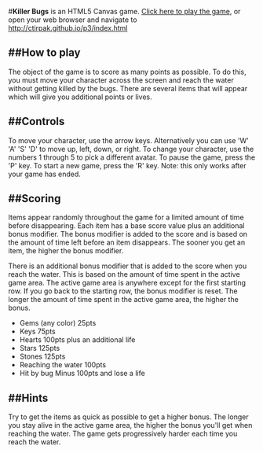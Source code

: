#**Killer Bugs**
is an HTML5 Canvas game. [Click here to play the game](http://ctirpak.github.io/p3/index.html), or open your web browser and navigate to http://ctirpak.github.io/p3/index.html

##**How to play**
---
The object of the game is to score as many points as possible. To do this, you must move your character across the screen and reach the water without getting killed by the bugs. There are several items that will appear which will give you additional points or lives.

##**Controls**
---
To move your character, use the arrow keys. Alternatively you can use 'W' 'A' 'S' 'D' to move up, left, down, or right.
To change your character, use the numbers 1 through 5 to pick a different avatar.
To pause the game, press the 'P' key.
To start a new game, press the 'R' key. Note: this only works after your game has ended.

##**Scoring**
---
Items appear randomly throughout the game for a limited amount of time before disappearing. Each item has a base score value plus an additional bonus modifier. The bonus modifier is added to the score and is based on the amount of time left before an item disappears. The sooner you get an item, the higher the bonus modifier.

There is an additional bonus modifier that is added to the score when you reach the water. This is based on the amount of time spent in the active game area. The active game area is anywhere except for the first starting row. If you go back to the starting row, the bonus modifier is reset. The longer the amount of time spent in the active game area, the higher the bonus.

* Gems (any color)			25pts
* Keys						75pts
* Hearts					100pts plus an additional life
* Stars						125pts
* Stones					125pts
* Reaching the water		100pts
* Hit by bug				Minus 100pts and lose a life

##**Hints**
---
Try to get the items as quick as possible to get a higher bonus. The longer you stay alive in the active game area, the higher the bonus you'll get when reaching the water. The game gets progressively harder each time you reach the water.
